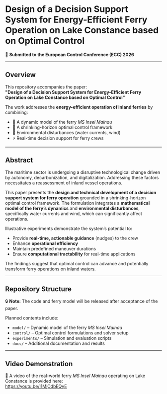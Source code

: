 # Design of a Decision Support System for Energy-Efficient Ferry Operation on Lake Constance based on Optimal Control

📄 **Submitted to the European Control Conference (ECC) 2026**  

---

## Overview  
This repository accompanies the paper:  
**"Design of a Decision Support System for Energy-Efficient Ferry Operation on Lake Constance based on Optimal Control"**  

The work addresses the **energy-efficient operation of inland ferries** by combining:  
- 🚢 A dynamic model of the ferry *MS Insel Mainau*  
- 🎯 A shrinking-horizon optimal control framework  
- 🌊 Environmental disturbances (water currents, wind)  
- ⚡ Real-time decision support for ferry crews  

---

## Abstract  
The maritime sector is undergoing a disruptive technological change driven by autonomy, decarbonization, and digitalization. Addressing these factors necessitates a reassessment of inland vessel operations.  

This paper presents the **design and technical development of a decision support system for ferry operation** grounded in a shrinking-horizon optimal control framework. The formulation integrates a **mathematical model of the ferry’s dynamics** and **environmental disturbances**, specifically water currents and wind, which can significantly affect operations.  

Illustrative experiments demonstrate the system’s potential to:  
- Provide **real-time, actionable guidance** (nudges) to the crew  
- Enhance **operational efficiency**  
- Maintain predefined maneuver durations  
- Ensure **computational tractability** for real-time applications  

The findings suggest that optimal control can advance and potentially transform ferry operations on inland waters.  

---

## Repository Structure  
🔒 **Note:** The code and ferry model will be released after acceptance of the paper.  

Planned contents include:  
- `model/` – Dynamic model of the ferry *MS Insel Mainau*  
- `control/` – Optimal control formulations and solver setup  
- `experiments/` – Simulation and evaluation scripts  
- `docs/` – Additional documentation and results  

---

## Video Demonstration  
🎥 A video of the real-world ferry *MS Insel Mainau* operating on Lake Constance is provided here:  
https://youtu.be/i1MjCdbEQyE
